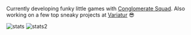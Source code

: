Currently developing funky little games with [Conglomerate Squad](https://github.com/Conglomerate-Squad). Also working on a few top sneaky projects at [Variatur](https://github.com/Variatur) 😎


  ![stats](https://github-readme-stats.vercel.app/api?username=OttoPattemore&theme=dark&show_icons=true&hide_border=true&count_private=true)
  ![stats2](  https://github-readme-stats.vercel.app/api/top-langs/?username=OttoPattemore&theme=dark&show_icons=true&hide_border=true&layout=compact)

  
